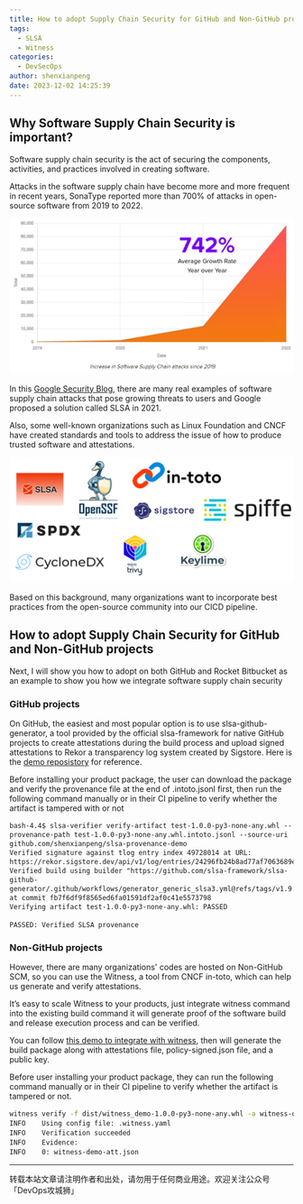 ```yaml
---
title: How to adopt Supply Chain Security for GitHub and Non-GitHub projects
tags:
  - SLSA
  - Witness
categories:
  - DevSecOps
author: shenxianpeng
date: 2023-12-02 14:25:39
---
```


## Why Software Supply Chain Security is important?

Software supply chain security is the act of securing the components, activities, and practices involved in creating software.

Attacks in the software supply chain have become more and more frequent in recent years, SonaType reported more than 700% of attacks in open-source software from 2019 to 2022.

![SonaType reported](supply-chain-security/sonatype.png)

In this [Google Security Blog](https://security.googleblog.com/2021/06/introducing-slsa-end-to-end-framework.html), there are many real examples of software supply chain attacks that pose growing threats to users and Google proposed a solution called SLSA in 2021.

Also, some well-known organizations such as Linux Foundation and CNCF have created standards and tools to address the issue of how to produce trusted software and attestations.

![LF & CNCF](supply-chain-security/lf-cncf.png)

Based on this background, many organizations want to incorporate best practices from the open-source community into our CICD pipeline.

## How to adopt Supply Chain Security for GitHub and Non-GitHub projects

Next, I will show you how to adopt on both GitHub and Rocket Bitbucket as an example to show you how we integrate software supply chain security

### GitHub projects

On GitHub, the easiest and most popular option is to use slsa-github-generator, a tool provided by the official slsa-framework for native GitHub projects to create attestations during the build process and upload signed attestations to Rekor a transparency log system created by Sigstore. Here is the [demo reposistory](https://github.com/shenxianpeng/slsa-provenance-demo) for reference.

Before installing your product package, the user can download the package and verify the provenance file at the end of .intoto.jsonl first, then run the following command manually or in their CI pipeline to verify whether the artifact is tampered with or not

```
bash-4.4$ slsa-verifier verify-artifact test-1.0.0-py3-none-any.whl --provenance-path test-1.0.0-py3-none-any.whl.intoto.jsonl --source-uri github.com/shenxianpeng/slsa-provenance-demo
Verified signature against tlog entry index 49728014 at URL: https://rekor.sigstore.dev/api/v1/log/entries/24296fb24b8ad77af7063689e8760fd7134f37e17251ec1d5adc16af64cb5cb579493278f7686e77
Verified build using builder "https://github.com/slsa-framework/slsa-github-generator/.github/workflows/generator_generic_slsa3.yml@refs/tags/v1.9.0" at commit fb7f6df9f8565ed6fa01591df2af0c41e5573798
Verifying artifact test-1.0.0-py3-none-any.whl: PASSED

PASSED: Verified SLSA provenance
```

### Non-GitHub projects

However, there are many organizations' codes are hosted on Non-GitHub SCM, so you can use the Witness, a tool from CNCF in-toto, which can help us generate and verify attestations.

It’s easy to scale Witness to your products, just integrate witness command into the existing build command it will generate proof of the software build and release execution process and can be verified.

You can follow [this demo to integrate with witness](https://github.com/shenxianpeng/witness-demo), then will generate the build package along with attestations file, policy-signed.json file, and a public key.

Before user installing your product package, they can run the following command manually or in their CI pipeline to verify whether the artifact is tampered or not.

```bash
witness verify -f dist/witness_demo-1.0.0-py3-none-any.whl -a witness-demo-att.json -p policy-signed.json -k witness-demo-pub.pem
INFO    Using config file: .witness.yaml
INFO    Verification succeeded
INFO    Evidence:
INFO    0: witness-demo-att.json
```

---

转载本站文章请注明作者和出处，请勿用于任何商业用途。欢迎关注公众号「DevOps攻城狮」
